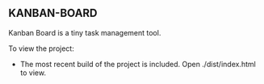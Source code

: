 ## KANBAN-BOARD

Kanban Board is a tiny task management tool.

To view the project:

- The most recent build of the project is included. Open ./dist/index.html to view.
